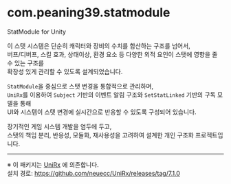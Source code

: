 # com.peaning39.statmodule
StatModule for Unity

이 스탯 시스템은 단순히 캐릭터와 장비의 수치를 합산하는 구조를 넘어서,  
버프/디버프, 스킬 효과, 상태이상, 환경 요소 등 다양한 외적 요인이 스탯에 영향을 줄 수 있는 구조를  
확장성 있게 관리할 수 있도록 설계되었습니다.

`StatModule`을 중심으로 스탯 변경을 통합적으로 관리하며,  
`UniRx`를 이용하여 `Subject` 기반의 이벤트 알림 구조와 `SetStatLinked` 기반의 구독 모델을 통해  
UI와 시스템이 스탯 변경에 실시간으로 반응할 수 있도록 구성되어 있습니다.

장기적인 게임 시스템 개발을 염두에 두고,  
스탯의 책임 분리, 반응성, 모듈화, 재사용성을 고려하여 설계한 개인 구조화 프로젝트입니다.

---

※ 이 패키지는 [UniRx](https://github.com/neuecc/UniRx) 에 의존합니다.  
설치 경로: https://github.com/neuecc/UniRx/releases/tag/7.1.0
